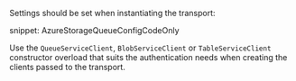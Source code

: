 
Settings should be set when instantiating the transport:

snippet: AzureStorageQueueConfigCodeOnly

Use the `QueueServiceClient`, `BlobServiceClient` or `TableServiceClient` constructor overload that suits the authentication needs when creating the clients passed to the transport.